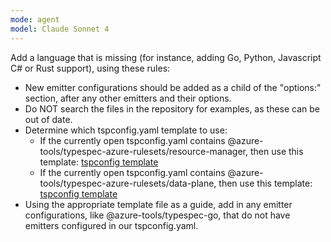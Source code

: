 ```yaml
---
mode: agent
model: Claude Sonnet 4
---
```


Add a language that is missing (for instance, adding Go, Python, Javascript C# or Rust support), using these rules:

- New emitter configurations should be added as a child of the "options:" section, after any other emitters and their options.
- Do NOT search the files in the repository for examples, as these can be out of date.
- Determine which tspconfig.yaml template to use:
  - If the currently open tspconfig.yaml contains @azure-tools/typespec-azure-rulesets/resource-manager, then use this template: [tspconfig template](https://raw.githubusercontent.com/Azure/azure-rest-api-specs/refs/heads/main/specification/contosowidgetmanager/Contoso.Management/tspconfig.yaml)
  - If the currently open tspconfig.yaml contains @azure-tools/typespec-azure-rulesets/data-plane, then use this template: [tspconfig template](https://raw.githubusercontent.com/Azure/azure-rest-api-specs/refs/heads/main/specification/contosowidgetmanager/Contoso.WidgetManager/tspconfig.yaml)
- Using the appropriate template file as a guide, add in any emitter configurations, like @azure-tools/typespec-go, that do not have emitters configured in our tspconfig.yaml.


